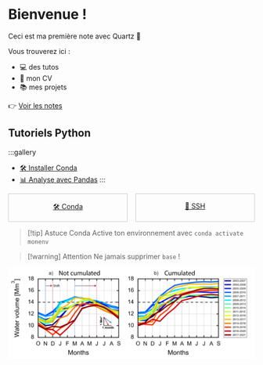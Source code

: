 # Bienvenue !

Ceci est ma première note avec Quartz 🚀

Vous trouverez ici :
- 💻 des tutos
- 📄 mon CV
- 📚 mes projets

👉 [Voir les notes](notes/)

## Tutoriels Python

:::gallery
- [🛠️ Installer Conda](../notes/python/conda.md)
- [📊 Analyse avec Pandas](../notes/python/pandas.md)
:::

<div style="display: flex; gap: 1rem; flex-wrap: wrap;">
  <a href="/notes/python/conda" style="flex: 1 1 200px; border: 1px solid #ccc; padding: 1rem; text-align: center;">🛠️ Conda</a>
  <a href="/notes/linux/ssh" style="flex: 1 1 200px; border: 1px solid #ccc; padding: 1rem; text-align: center;">🔐 SSH</a>
</div>

> [!tip] Astuce Conda
> Active ton environnement avec `conda activate monenv`

> [!warning] Attention
> Ne jamais supprimer `base` !

![Test](assets/figure_ronan.png)

